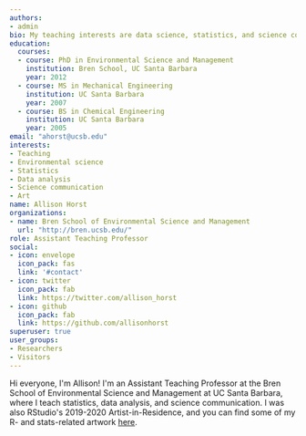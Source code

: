 ```yaml
---
authors:
- admin
bio: My teaching interests are data science, statistics, and science communication.
education:
  courses:
  - course: PhD in Environmental Science and Management
    institution: Bren School, UC Santa Barbara
    year: 2012
  - course: MS in Mechanical Engineering
    institution: UC Santa Barbara
    year: 2007
  - course: BS in Chemical Engineering
    institution: UC Santa Barbara
    year: 2005
email: "ahorst@ucsb.edu"
interests:
- Teaching
- Environmental science
- Statistics
- Data analysis
- Science communication
- Art
name: Allison Horst
organizations:
- name: Bren School of Environmental Science and Management
  url: "http://bren.ucsb.edu/"
role: Assistant Teaching Professor
social:
- icon: envelope
  icon_pack: fas
  link: '#contact'
- icon: twitter
  icon_pack: fab
  link: https://twitter.com/allison_horst
- icon: github
  icon_pack: fab
  link: https://github.com/allisonhorst
superuser: true
user_groups:
- Researchers
- Visitors
---
```


Hi everyone, I'm Allison! I'm an Assistant Teaching Professor at the Bren School of Environmental Science and Management at UC Santa Barbara, where I teach statistics, data analysis, and science communication. I was also RStudio's 2019-2020 Artist-in-Residence, and you can find some of my R- and stats-related artwork [here](https://github.com/allisonhorst/stats-illustrations).
